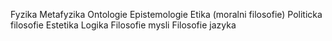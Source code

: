 Fyzika
Metafyzika
Ontologie
Epistemologie
Etika (moralni filosofie)
Politicka filosofie
Estetika
Logika
Filosofie mysli
Filosofie jazyka